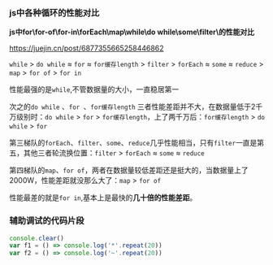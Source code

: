 ### js中各种循环的性能对比

**js中for\for-of\for-in\forEach\map\while\do while\some\filter\的性能对比**

https://juejin.cn/post/6877355665258446862

`while` > `do while` ≈ `for` ≈ `for缓存length` > `filter` > `forEach` ≈ `some` ≈ `reduce` > `map` > `for of` > `for in`

性能最强的是`while`,不管数据量的大小，一直稳居第一

次之的`do while` 、`for `、`for缓存length` 三者性能差距并不大，在数据量低于2千万级别时：`do while` > `for` > `for缓存length`，上了两千万后：`for缓存length` > `do while` > `for`

第三梯队的`forEach`、`filter`、`some`、`reduce`几乎性能相当，只有`filter`一直是第五，其他三者轮流换位置：`filter` > `forEach` ≈ `some` ≈ `reduce`

第四梯队的`map`、`for of`，两者在数据量较低差距还是挺大的，当数据量上了2000W，性能差距就没那么大了：`map` > `for of`

性能最差的就是`for in`,基本上是最快的**几十倍的性能差距**。



### 辅助调试的代码片段

```js
console.clear()
var f1 = () => console.log('*'.repeat(20))
var f2 = () => console.log('~'.repeat(20))
```

